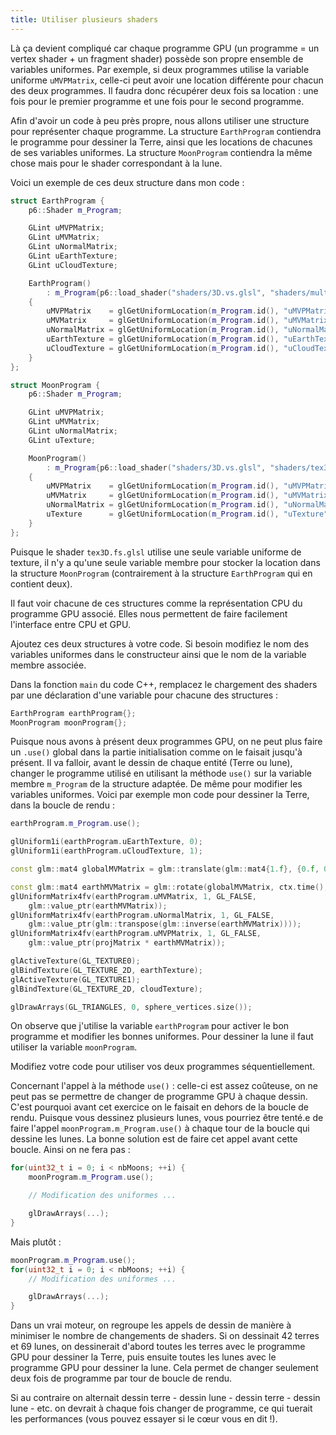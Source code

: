 ```yaml
---
title: Utiliser plusieurs shaders
---
```


Là ça devient compliqué car chaque programme GPU (un programme = un vertex shader + un fragment shader) possède son propre ensemble de variables uniformes. Par exemple, si deux programmes utilise la variable uniforme `uMVPMatrix`, celle-ci peut avoir une location différente pour chacun des deux programmes. Il faudra donc récupérer deux fois sa location : une fois pour le premier programme et une fois pour le second programme.

Afin d'avoir un code à peu près propre, nous allons utiliser une structure pour représenter chaque programme. La structure `EarthProgram` contiendra le programme pour dessiner la Terre, ainsi que les locations de chacunes de ses variables uniformes. La structure `MoonProgram` contiendra la même chose mais pour le shader correspondant à la lune.

Voici un exemple de ces deux structure dans mon code :

```cpp
struct EarthProgram {
    p6::Shader m_Program;

    GLint uMVPMatrix;
    GLint uMVMatrix;
    GLint uNormalMatrix;
    GLint uEarthTexture;
    GLint uCloudTexture;

    EarthProgram()
        : m_Program{p6::load_shader("shaders/3D.vs.glsl", "shaders/multiTex3D.fs.glsl")}
    {
        uMVPMatrix    = glGetUniformLocation(m_Program.id(), "uMVPMatrix");
        uMVMatrix     = glGetUniformLocation(m_Program.id(), "uMVMatrix");
        uNormalMatrix = glGetUniformLocation(m_Program.id(), "uNormalMatrix");
        uEarthTexture = glGetUniformLocation(m_Program.id(), "uEarthTexture");
        uCloudTexture = glGetUniformLocation(m_Program.id(), "uCloudTexture");
    }
};

struct MoonProgram {
    p6::Shader m_Program;

    GLint uMVPMatrix;
    GLint uMVMatrix;
    GLint uNormalMatrix;
    GLint uTexture;

    MoonProgram()
        : m_Program{p6::load_shader("shaders/3D.vs.glsl", "shaders/tex3D.fs.glsl")}
    {
        uMVPMatrix    = glGetUniformLocation(m_Program.id(), "uMVPMatrix");
        uMVMatrix     = glGetUniformLocation(m_Program.id(), "uMVMatrix");
        uNormalMatrix = glGetUniformLocation(m_Program.id(), "uNormalMatrix");
        uTexture      = glGetUniformLocation(m_Program.id(), "uTexture");
    }
};
```

Puisque le shader `tex3D.fs.glsl` utilise une seule variable uniforme de texture, il n'y a qu'une seule variable membre pour stocker la location dans la structure `MoonProgram` (contrairement à la structure `EarthProgram` qui en contient deux).

Il faut voir chacune de ces structures comme la représentation CPU du programme GPU associé. Elles nous permettent de faire facilement l'interface entre CPU et GPU.

Ajoutez ces deux structures à votre code. Si besoin modifiez le nom des variables uniformes dans le constructeur ainsi que le nom de la variable membre associée.

Dans la fonction `main` du code C++, remplacez le chargement des shaders par une déclaration d'une variable pour chacune des structures :

```cpp
EarthProgram earthProgram{};
MoonProgram moonProgram{};
```

Puisque nous avons à présent deux programmes GPU, on ne peut plus faire un `.use()` global dans la partie initialisation comme on le faisait jusqu'à présent. Il va falloir, avant le dessin de chaque entité (Terre ou lune), changer le programme utilisé en utilisant la méthode `use()` sur la variable membre `m_Program` de la structure adaptée. De même pour modifier les variables uniformes. Voici par exemple mon code pour dessiner la Terre, dans la boucle de rendu :

```cpp
earthProgram.m_Program.use();

glUniform1i(earthProgram.uEarthTexture, 0);
glUniform1i(earthProgram.uCloudTexture, 1);

const glm::mat4 globalMVMatrix = glm::translate(glm::mat4{1.f}, {0.f, 0.f, -5.f});

const glm::mat4 earthMVMatrix = glm::rotate(globalMVMatrix, ctx.time(), {0.f, 1.f, 0.f});
glUniformMatrix4fv(earthProgram.uMVMatrix, 1, GL_FALSE, 
	glm::value_ptr(earthMVMatrix));
glUniformMatrix4fv(earthProgram.uNormalMatrix, 1, GL_FALSE, 
	glm::value_ptr(glm::transpose(glm::inverse(earthMVMatrix))));
glUniformMatrix4fv(earthProgram.uMVPMatrix, 1, GL_FALSE, 
	glm::value_ptr(projMatrix * earthMVMatrix));

glActiveTexture(GL_TEXTURE0);
glBindTexture(GL_TEXTURE_2D, earthTexture);
glActiveTexture(GL_TEXTURE1);
glBindTexture(GL_TEXTURE_2D, cloudTexture);

glDrawArrays(GL_TRIANGLES, 0, sphere_vertices.size());
```

On observe que j'utilise la variable `earthProgram` pour activer le bon programme et modifier les bonnes uniformes. Pour dessiner la lune il faut utiliser la variable `moonProgram`.

Modifiez votre code pour utiliser vos deux programmes séquentiellement.

Concernant l'appel à la méthode `use()` : celle-ci est assez coûteuse, on ne peut pas se permettre de changer de programme GPU à chaque dessin. C'est pourquoi avant cet exercice on le faisait en dehors de la boucle de rendu. Puisque vous dessinez plusieurs lunes, vous pourriez être tenté.e de faire l'appel `moonProgram.m_Program.use()` à chaque tour de la boucle qui dessine les lunes. La bonne solution est de faire cet appel avant cette boucle. Ainsi on ne fera pas :

```cpp
for(uint32_t i = 0; i < nbMoons; ++i) {
	moonProgram.m_Program.use();

	// Modification des uniformes ...

	glDrawArrays(...);
}
```

Mais plutôt :

```cpp
moonProgram.m_Program.use();
for(uint32_t i = 0; i < nbMoons; ++i) {
	// Modification des uniformes ...

	glDrawArrays(...);
}
```

Dans un vrai moteur, on regroupe les appels de dessin de manière à minimiser le nombre de changements de shaders. Si on dessinait 42 terres et 69 lunes, on dessinerait d'abord toutes les terres avec le programme GPU pour dessiner la Terre, puis ensuite toutes les lunes avec le programme GPU pour dessiner la lune. Cela permet de changer seulement deux fois de programme par tour de boucle de rendu.

Si au contraire on alternait dessin terre - dessin lune - dessin terre - dessin lune - etc. on devrait à chaque fois changer de programme, ce qui tuerait les performances (vous pouvez essayer si le cœur vous en dit !). 